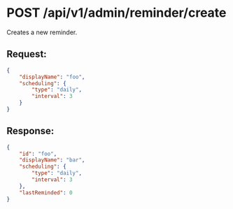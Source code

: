 # POST /api/v1/admin/reminder/create

Creates a new reminder.

## Request:

```json
{
    "displayName": "foo",
    "scheduling": {
        "type": "daily",
        "interval": 3
    }
}
```

## Response:

```json
{
    "id": "foo",
    "displayName": "bar",
    "scheduling": {
        "type": "daily",
        "interval": 3
    },
    "lastReminded": 0
}
```
